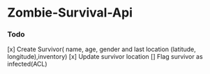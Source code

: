 # Zombie-Survival-Api


### Todo

 [x] Create Survivor( name, age, gender and last location (latitude, longitude),inventory)
 [x] Update survivor location
 [] Flag survivor as infected(ACL)